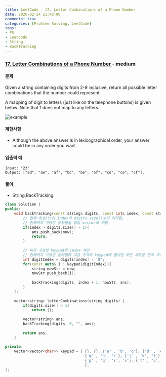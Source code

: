 ```yaml
---
title: LeetCode - 17. Letter Combinations of a Phone Number
date: 2020-02-24 21:48:00
comments: true
categories: [Problem Solving, LeetCode]
tags:
- PS
- Leetcode
- String
- BackTracking
---
```


### [ 17. Letter Combinations of a Phone Number ](https://leetcode.com/problems/letter-combinations-of-a-phone-number/) - medium

#### 문제

Given a string containing digits from 2-9 inclusive, return all possible letter combinations that the number could represent.

A mapping of digit to letters (just like on the telephone buttons) is given below. Note that 1 does not map to any letters.

![example](https://upload.wikimedia.org/wikipedia/commons/thumb/7/73/Telephone-keypad2.svg/200px-Telephone-keypad2.svg.png)

#### 제한사항

  - Although the above answer is in lexicographical order, your answer could be in any order you want.
  
#### 입출력 예

```
Input: "23"
Output: ["ad", "ae", "af", "bd", "be", "bf", "cd", "ce", "cf"].
```

#### 풀이
  - String,BackTracking

```cpp
class Solution {
public:
    void backTracking(const string& digits, const int& index, const string& now, vector<string>& ans){
        // 현재 digits의 index가 digits.size()보다 커지면,
        // 현재까지 구성한 문자열을 정답 vector에 저장
        if(index > digits.size() - 1){
            ans.push_back(now);
            return;
        }
        
        // 미리 구성한 keypad의 index 계산
        // 현재까지 구성한 문자열에 지금 숫자의 keypad에 할당된 모든 새로운 문자 추가
        int digitIndex = digits[index] - '0';
        for(const auto& i : keypad[digitIndex]){
            string nowStr = now;
            nowStr.push_back(i);
            
            backTracking(digits, index + 1, nowStr, ans);
        }
    };
    
    vector<string> letterCombinations(string digits) {
        if(digits.size() < 1)
            return {};
        
        vector<string> ans;
        backTracking(digits, 0, "", ans);
        
        return ans;
    }
    
private:
    vector<vector<char>> keypad = { {}, {}, {'a' , 'b', 'c'}, {'d' , 'e', 'f'},
                                    {'g' , 'h', 'i'}, {'j' , 'k', 'l'}, {'m' , 'n', 'o'},
                                    {'p' , 'q', 'r', 's'}, {'t' , 'u', 'v'}, {'w' , 'x', 'y', 'z'}
                                    };
};
```
